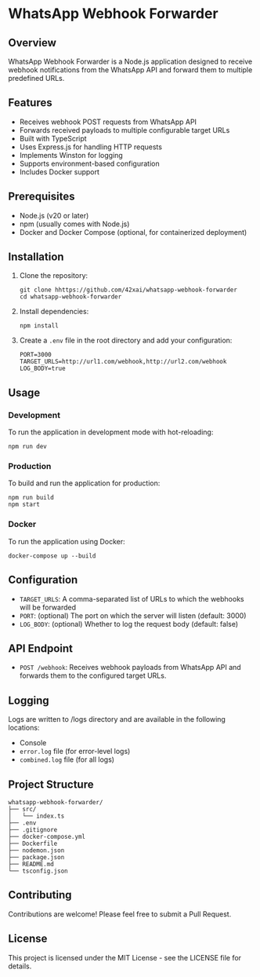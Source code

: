 # WhatsApp Webhook Forwarder

## Overview

WhatsApp Webhook Forwarder is a Node.js application designed to receive webhook notifications from the WhatsApp API and forward them to multiple predefined URLs.

## Features

- Receives webhook POST requests from WhatsApp API
- Forwards received payloads to multiple configurable target URLs
- Built with TypeScript
- Uses Express.js for handling HTTP requests
- Implements Winston for logging
- Supports environment-based configuration
- Includes Docker support

## Prerequisites

- Node.js (v20 or later)
- npm (usually comes with Node.js)
- Docker and Docker Compose (optional, for containerized deployment)

## Installation

1. Clone the repository:
   ```
   git clone hhttps://github.com/42xai/whatsapp-webhook-forwarder
   cd whatsapp-webhook-forwarder
   ```

2. Install dependencies:
   ```
   npm install
   ```

3. Create a `.env` file in the root directory and add your configuration:
   ```
   PORT=3000
   TARGET_URLS=http://url1.com/webhook,http://url2.com/webhook
   LOG_BODY=true
   ```

## Usage

### Development

To run the application in development mode with hot-reloading:

```
npm run dev
```

### Production

To build and run the application for production:

```
npm run build
npm start
```

### Docker

To run the application using Docker:

```
docker-compose up --build
```

## Configuration

- `TARGET_URLS`: A comma-separated list of URLs to which the webhooks will be forwarded
- `PORT`: (optional) The port on which the server will listen (default: 3000)
- `LOG_BODY`: (optional) Whether to log the request body (default: false)

## API Endpoint

- `POST /webhook`: Receives webhook payloads from WhatsApp API and forwards them to the configured target URLs.

## Logging

Logs are written to /logs directory and are available in the following locations:
- Console
- `error.log` file (for error-level logs)
- `combined.log` file (for all logs)

## Project Structure

```
whatsapp-webhook-forwarder/
├── src/
│   └── index.ts
├── .env
├── .gitignore
├── docker-compose.yml
├── Dockerfile
├── nodemon.json
├── package.json
├── README.md
└── tsconfig.json
```

## Contributing

Contributions are welcome! Please feel free to submit a Pull Request.

## License

This project is licensed under the MIT License - see the LICENSE file for details.